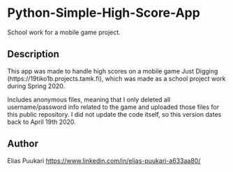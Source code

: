 # Python-Simple-High-Score-App
School work for a mobile game project.

## Description
<p>This app was made to handle high scores on a mobile game Just Digging (https://19tiko1b.projects.tamk.fi), which was made as a school project work during Spring 2020.
<p>Includes anonymous files, meaning that I only deleted all username/password info related to the game and uploaded those files for this public repository. I did not update the code itself, so this version dates back to April 19th 2020.

## Author
Elias Puukari
https://www.linkedin.com/in/elias-puukari-a633aa80/